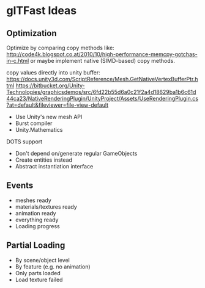 # glTFast Ideas

## Optimization

Optimize by comparing copy methods like:
<http://code4k.blogspot.co.at/2010/10/high-performance-memcpy-gotchas-in-c.html>
or maybe implement native (SIMD-based) copy methods.

copy values directly into unity buffer:
<https://docs.unity3d.com/ScriptReference/Mesh.GetNativeVertexBufferPtr.html>
<https://bitbucket.org/Unity-Technologies/graphicsdemos/src/6fd22b55d6a0c21f2a4d18629ba1b6c61d44ca23/NativeRenderingPlugin/UnityProject/Assets/UseRenderingPlugin.cs?at=default&fileviewer=file-view-default>

- Use Unity's new mesh API
- Burst compiler
- Unity.Mathematics

DOTS support

- Don't depend on/generate regular GameObjects
- Create entities instead
- Abstract instantiation interface

## Events

- meshes ready
- materials/textures ready
- animation ready
- everything ready
- Loading progress

## Partial Loading

- By scene/object level
- By feature (e.g. no animation)
- Only parts loaded
- Load texture failed
